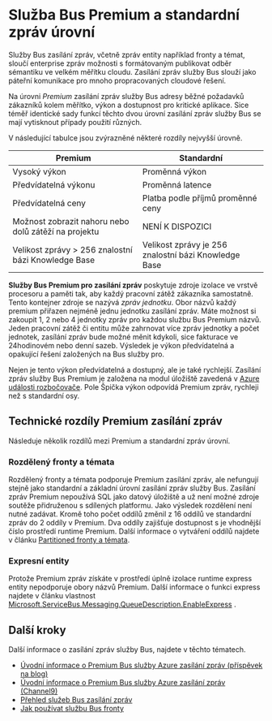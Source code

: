 <properties
    pageTitle="Služba Bus Premium a standardní zasílání zpráv ceny úrovní přehled | Microsoft Azure"
    description="Služba Bus Premium a standardní zasílání zpráv"
    services="service-bus"
    documentationCenter=".net"
    authors="djrosanova"
    manager="timlt"
    editor=""/>

<tags
    ms.service="service-bus"
    ms.workload="na"
    ms.tgt_pltfrm="na"
    ms.devlang="na"
    ms.topic="get-started-article"
    ms.date="09/02/2016"
    ms.author="darosa;sethm"/>

# <a name="service-bus-premium-and-standard-messaging-tiers"></a>Služba Bus Premium a standardní zpráv úrovní 

Služby Bus zasílání zpráv, včetně zpráv entity například fronty a témat, sloučí enterprise zpráv možnosti s formátovaným publikovat odběr sémantiku ve velkém měřítku cloudu. Zasílání zpráv služby Bus slouží jako páteřní komunikace pro mnoho propracovaných cloudové řešení.

Na úrovni *Premium* zasílání zpráv služby Bus adresy běžné požadavků zákazníků kolem měřítko, výkon a dostupnost pro kritické aplikace. Sice téměř identické sady funkcí těchto dvou úrovní zasílání zpráv služby Bus se mají vytisknout případy použití různých.

V následující tabulce jsou zvýrazněné některé rozdíly nejvyšší úrovně.

| Premium                               | Standardní                       |
|---------------------------------------|--------------------------------|
| Vysoký výkon                       | Proměnná výkon            |
| Předvídatelná výkonu               | Proměnná latence               |
| Předvídatelná ceny                   | Platba podle příjmů proměnné ceny |
| Možnost zobrazit nahoru nebo dolů zátěží na projektu | NENÍ K DISPOZICI                            |
| Velikost zprávy > 256 znalostní bázi Knowledge Base                  | Velikost zprávy je 256 znalostní bázi Knowledge Base          |

**Služby Bus Premium pro zasílání zpráv** poskytuje zdroje izolace ve vrstvě procesoru a paměti tak, aby každý pracovní zátěž zákazníka samostatně. Tento kontejner zdroje se nazývá *zpráv jednotku*. Obor názvů každý premium přiřazen nejméně jednu jednotku zasílání zpráv. Máte možnost si zakoupit 1, 2 nebo 4 jednotky zpráv pro každou službu Bus Premium názvů. Jeden pracovní zátěž či entitu může zahrnovat více zpráv jednotky a počet jednotek, zasílání zpráv bude možné měnit kdykoli, sice fakturace ve 24hodinovém nebo denní sazeb. Výsledek je výkon předvídatelná a opakující řešení založených na Bus služby pro.

Nejen je tento výkon předvídatelná a dostupný, ale je také rychlejší. Zasílání zpráv služby Bus Premium je založena na modul úložiště zavedená v [Azure události rozbočovače](https://azure.microsoft.com/services/event-hubs/). Pole Špička výkon odpovídá Premium zpráv, rychleji než s standardní osy.

## <a name="premium-messaging-technical-differences"></a>Technické rozdíly Premium zasílání zpráv

Následuje několik rozdílů mezi Premium a standardní zpráv úrovní.

### <a name="partitioned-queues-and-topics"></a>Rozdělený fronty a témata

Rozdělený fronty a témata podporuje Premium zasílání zpráv, ale nefungují stejně jako standardní a základní úrovní zasílání zpráv služby Bus. Zasílání zpráv Premium nepoužívá SQL jako datový úložiště a už není možné zdroje soutěže přidruženou s sdílených platformu. Jako výsledek rozdělení není nutné zadávat. Kromě toho počet oddílů změnil z 16 oddílů ve standardní zpráv do 2 oddíly v Premium. Dva oddíly zajišťuje dostupnost s je vhodnější číslo prostředí runtime Premium. Další informace o vytváření oddílů najdete v článku [Partitioned fronty a témata](service-bus-partitioning.md).

### <a name="express-entities"></a>Expresní entity

Protože Premium zpráv získáte v prostředí úplně izolace runtime express entity nepodporuje obory názvů Premium. Další informace o funkci express najdete v článku vlastnost [Microsoft.ServiceBus.Messaging.QueueDescription.EnableExpress](https://msdn.microsoft.com/library/azure/microsoft.servicebus.messaging.queuedescription.enableexpress.aspx) .

## <a name="next-steps"></a>Další kroky

Další informace o zasílání zpráv služby Bus, najdete v těchto tématech.

- [Úvodní informace o Premium Bus služby Azure zasílání zpráv (příspěvek na blog)](http://azure.microsoft.com/blog/introducing-azure-service-bus-premium-messaging/)
- [Úvodní informace o Premium Bus služby Azure zasílání zpráv (Channel9)](https://channel9.msdn.com/Blogs/Subscribe/Introducing-Azure-Service-Bus-Premium-Messaging)
- [Přehled služeb Bus zasílání zpráv](service-bus-messaging-overview.md)
- [Jak používat službu Bus fronty](service-bus-dotnet-get-started-with-queues.md)
